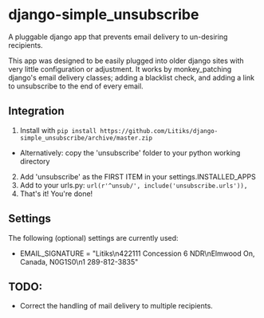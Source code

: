django-simple_unsubscribe
=========================

A pluggable django app that prevents email delivery to un-desiring recipients.

This app was designed to be easily plugged into older django sites with very little configuration or adjustment. It works by monkey_patching django's email delivery classes; adding a blacklist check, and adding a link to unsubscribe to the end of every email.


Integration
-----------

1. Install with `pip install https://github.com/Litiks/django-simple_unsubscribe/archive/master.zip`
 - Alternatively: copy the 'unsubscribe' folder to your python working directory
2. Add 'unsubscribe' as the FIRST ITEM in your settings.INSTALLED_APPS
3. Add to your urls.py: `url(r'^unsub/', include('unsubscribe.urls')),`
4. That's it! You're done!


Settings
--------

The following (optional) settings are currently used:

- EMAIL_SIGNATURE = "Litiks\n422111 Concession 6 NDR\nElmwood On, Canada, N0G1S0\n1 289-812-3835"


TODO:
-----

- Correct the handling of mail delivery to multiple recipients.
